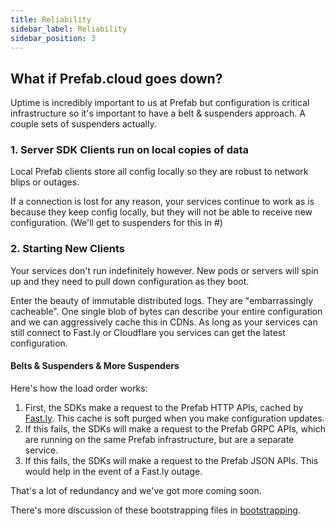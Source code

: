 ```yaml
---
title: Reliability
sidebar_label: Reliability
sidebar_position: 3
---
```


## What if Prefab.cloud goes down?

Uptime is incredibly important to us at Prefab but configuration is critical infrastructure so it's important to have a belt & suspenders approach.
A couple sets of suspenders actually.

### 1. Server SDK Clients run on local copies of data

Local Prefab clients store all config locally so they are robust to network blips or outages.

If a connection is lost for any reason, your services continue to work as is because they keep config locally,
but they will not be able to receive new configuration. (We'll get to suspenders for this in #)

### 2. Starting New Clients

Your services don't run indefinitely however. New pods or servers will spin up and they need to pull down configuration as they boot.

Enter the beauty of immutable distributed logs. They are "embarrassingly cacheable". One single blob of bytes can describe your entire configuration
and we can aggressively cache this in CDNs. As long as your services can still connect to Fast.ly or Cloudflare you services can get the latest configuration.

#### Belts & Suspenders & More Suspenders

Here's how the load order works:

1. First, the SDKs make a request to the Prefab HTTP APIs, cached by [Fast.ly](https://Fast.ly). This cache is soft purged when you make configuration updates.
2. If this fails, the SDKs will make a request to the Prefab GRPC APIs, which are running on the same Prefab infrastructure, but are a separate service.
3. If this fails, the SDKs will make a request to the Prefab JSON APIs. This would help in the event of a Fast.ly outage.

That's a lot of redundancy and we've got more coming soon.

There's more discussion of these bootstrapping files in [bootstrapping](bootstrapping.md).
